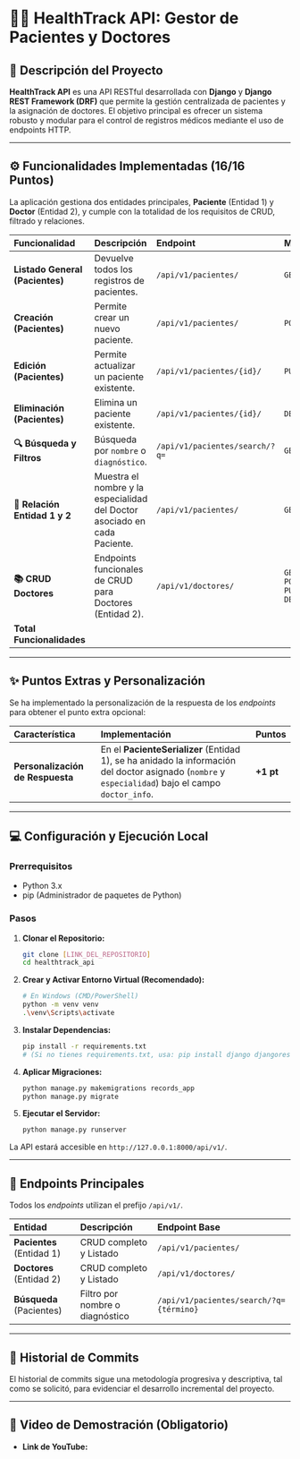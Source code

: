 # 🧑‍⚕️ HealthTrack API: Gestor de Pacientes y Doctores

## 📝 Descripción del Proyecto

**HealthTrack API** es una API RESTful desarrollada con **Django** y **Django REST Framework (DRF)** que permite la gestión centralizada de pacientes y la asignación de doctores. El objetivo principal es ofrecer un sistema robusto y modular para el control de registros médicos mediante el uso de endpoints HTTP.

---

## ⚙️ Funcionalidades Implementadas (16/16 Puntos)

La aplicación gestiona dos entidades principales, **Paciente** (Entidad 1) y **Doctor** (Entidad 2), y cumple con la totalidad de los requisitos de CRUD, filtrado y relaciones.

| Funcionalidad | Descripción | Endpoint | Método | Puntos |
| :--- | :--- | :--- | :--- | :--- |
| **Listado General (Pacientes)** | Devuelve todos los registros de pacientes. | `/api/v1/pacientes/` | `GET` | 2 pts |
| **Creación (Pacientes)** | Permite crear un nuevo paciente. | `/api/v1/pacientes/` | `POST` | 2 pts |
| **Edición (Pacientes)** | Permite actualizar un paciente existente. | `/api/v1/pacientes/{id}/` | `PUT/PATCH` | 2 pts |
| **Eliminación (Pacientes)** | Elimina un paciente existente. | `/api/v1/pacientes/{id}/` | `DELETE` | 2 pts |
| **🔍 Búsqueda y Filtros** | Búsqueda por `nombre` o `diagnóstico`. | `/api/v1/pacientes/search/?q=` | `GET` | 2 pts |
| **🔗 Relación Entidad 1 y 2** | Muestra el nombre y la especialidad del Doctor asociado en cada Paciente. | `/api/v1/pacientes/` | `GET` | 3 pts |
| **📚 CRUD Doctores** | Endpoints funcionales de CRUD para Doctores (Entidad 2). | `/api/v1/doctores/` | `GET, POST, PUT, DELETE` | 3 pts |
| **Total Funcionalidades** | | | | **16 pts** |

---

## ✨ Puntos Extras y Personalización

Se ha implementado la personalización de la respuesta de los *endpoints* para obtener el punto extra opcional:

| Característica | Implementación | Puntos |
| :--- | :--- | :--- |
| **Personalización de Respuesta** | En el **PacienteSerializer** (Entidad 1), se ha anidado la información del doctor asignado (`nombre` y `especialidad`) bajo el campo `doctor_info`. | **+1 pt** |

---

## 💻 Configuración y Ejecución Local

### Prerrequisitos

* Python 3.x
* pip (Administrador de paquetes de Python)

### Pasos

1.  **Clonar el Repositorio:**
    ```bash
    git clone [LINK_DEL_REPOSITORIO]
    cd healthtrack_api
    ```

2.  **Crear y Activar Entorno Virtual (Recomendado):**
    ```bash
    # En Windows (CMD/PowerShell)
    python -m venv venv
    .\venv\Scripts\activate
    ```

3.  **Instalar Dependencias:**
    ```bash
    pip install -r requirements.txt 
    # (Si no tienes requirements.txt, usa: pip install django djangorestframework)
    ```

4.  **Aplicar Migraciones:**
    ```bash
    python manage.py makemigrations records_app
    python manage.py migrate
    ```

5.  **Ejecutar el Servidor:**
    ```bash
    python manage.py runserver
    ```

La API estará accesible en `http://127.0.0.1:8000/api/v1/`.

---

## 🔗 Endpoints Principales

Todos los *endpoints* utilizan el prefijo `/api/v1/`.

| Entidad | Descripción | Endpoint Base |
| :--- | :--- | :--- |
| **Pacientes** (Entidad 1) | CRUD completo y Listado | `/api/v1/pacientes/` |
| **Doctores** (Entidad 2) | CRUD completo y Listado | `/api/v1/doctores/` |
| **Búsqueda** (Pacientes) | Filtro por nombre o diagnóstico | `/api/v1/pacientes/search/?q={término}` |

---

## 🐙 Historial de Commits

El historial de commits sigue una metodología progresiva y descriptiva, tal como se solicitó, para evidenciar el desarrollo incremental del proyecto.

---

## 🎥 Video de Demostración (Obligatorio)

* **Link de YouTube:** 